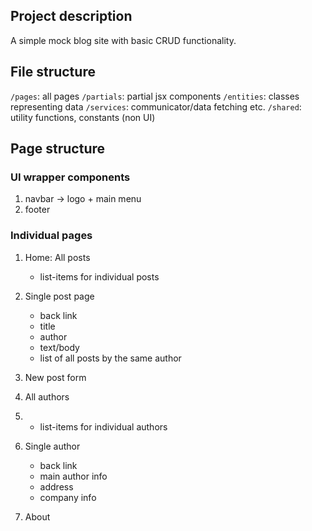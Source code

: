 ## Project description
A simple mock blog site with basic CRUD functionality.

## File structure
`/pages`: all pages
`/partials`: partial jsx components
`/entities`: classes representing data
`/services`: communicator/data fetching etc.
`/shared`: utility functions, constants (non UI)

## Page structure

### UI wrapper components
1. navbar -> logo + main menu
2. footer

### Individual pages

1. Home: All posts
   - list-items for individual posts

2. Single post page
   - back link
   - title
   - author
   - text/body
   - list of all posts by the same author 

3. New post form

3. All authors
1. - list-items for individual authors

4. Single author 
   - back link
   - main author info
   - address
   - company info

5. About
